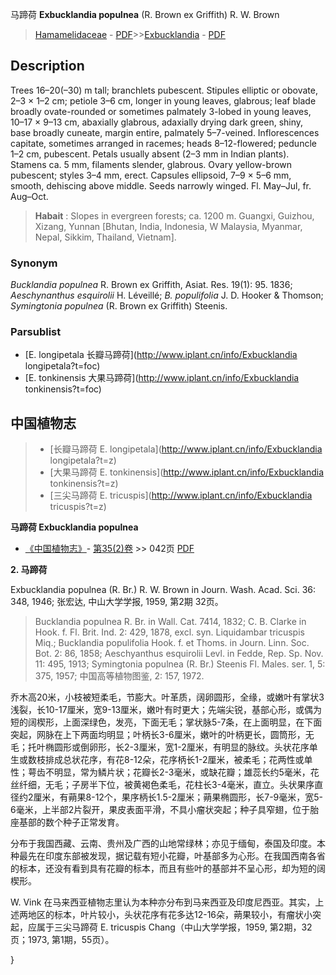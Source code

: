 马蹄荷 **Exbucklandia populnea** (R. Brown ex Griffith) R. W. Brown

> [Hamamelidaceae](http://www.iplant.cn/info/Hamamelidaceae?t=foc) - [PDF](http://www.iplant.cn/foc/pdf/Hamamelidaceae.pdf)>>[Exbucklandia](http://www.iplant.cn/info/Exbucklandia?t=foc) - [PDF](http://www.iplant.cn/foc/pdf/Exbucklandia.pdf)

## Description

Trees 16–20(–30) m tall; branchlets pubescent. Stipules elliptic or obovate, 2–3 × 1–2 cm; petiole 3–6 cm, longer in young leaves, glabrous; leaf blade broadly ovate-rounded or sometimes palmately 3-lobed in young leaves, 10–17 × 9–13 cm, abaxially glabrous, adaxially drying dark green, shiny, base broadly cuneate, margin entire, palmately 5–7-veined. Inflorescences capitate, sometimes arranged in racemes; heads 8–12-flowered; peduncle 1–2 cm, pubescent. Petals usually absent (2–3 mm in Indian plants). Stamens ca. 5 mm, filaments slender, glabrous. Ovary yellow-brown pubescent; styles 3–4 mm, erect. Capsules ellipsoid, 7–9 × 5–6 mm, smooth, dehiscing above middle. Seeds narrowly winged. Fl. May–Jul, fr. Aug–Oct.


> **Habait** : 
> Slopes in evergreen forests; ca. 1200 m. Guangxi, Guizhou, Xizang, Yunnan [Bhutan, India, Indonesia, W Malaysia, Myanmar, Nepal, Sikkim, Thailand, Vietnam].

### Synonym
*Bucklandia populnea* R. Brown ex Griffith, Asiat. Res. 19(1): 95. 1836; *Aeschynanthus esquirolii* H. Léveillé; *B. populifolia* J. D. Hooker & Thomson; *Symingtonia populnea* (R. Brown ex Griffith) Steenis.

### Parsublist

* [E.  longipetala  长瓣马蹄荷](http://www.iplant.cn/info/Exbucklandia longipetala?t=foc)
* [E.  tonkinensis  大果马蹄荷](http://www.iplant.cn/info/Exbucklandia tonkinensis?t=foc)

## 中国植物志

> * [长瓣马蹄荷  E.  longipetala](http://www.iplant.cn/info/Exbucklandia longipetala?t=z)
> * [大果马蹄荷  E.  tonkinensis](http://www.iplant.cn/info/Exbucklandia tonkinensis?t=z)
> * [三尖马蹄荷  E.  tricuspis](http://www.iplant.cn/info/Exbucklandia tricuspis?t=z)


**马蹄荷 Exbucklandia populnea**

* [《中国植物志》](http://www.iplant.cn/frps)- [第35(2)卷](http://www.iplant.cn/frps/vol/35(2)) >> 042页 [PDF](http://www.iplant.cn/frps/pdf/35(2)/042a.PDF)


**2. 马蹄荷**

Exbucklandia populnea (R. Br.) R. W. Brown in Journ. Wash. Acad. Sci. 36: 348, 1946; 张宏达, 中山大学学报, 1959, 第2期 32页。

> Bucklandia populnea R. Br. in Wall. Cat. 7414, 1832; C. B. Clarke in Hook. f. Fl. Brit. Ind. 2: 429, 1878, excl. syn. Liquidambar tricuspis Miq.; Bucklandia populifolia Hook. f. et Thoms. in Journ. Linn. Soc. Bot. 2: 86, 1858; Aeschyanthus esquirolii Levl. in Fedde, Rep. Sp. Nov. 11: 495, 1913; Symingtonia populnea (R. Br.) Steenis Fl. Males. ser. 1, 5: 375, 1957; 中国高等植物图鉴, 2: 157, 1972.

乔木高20米，小枝被短柔毛，节膨大。叶革质，阔卵圆形，全缘，或嫩叶有掌状3浅裂，长10-17厘米，宽9-13厘米，嫩叶有时更大；先端尖锐，基部心形，或偶为短的阔楔形，上面深绿色，发亮，下面无毛；掌状脉5-7条，在上面明显，在下面突起，网脉在上下两面均明显；叶柄长3-6厘米，嫩叶的叶柄更长，圆筒形，无毛；托叶椭圆形或倒卵形，长2-3厘米，宽1-2厘米，有明显的脉纹。头状花序单生或数枝排成总状花序，有花8-12朵，花序柄长1-2厘米，被柔毛；花两性或单性；萼齿不明显，常为鳞片状；花瓣长2-3毫米，或缺花瓣；雄蕊长约5毫米，花丝纤细，无毛；子房半下位，被黄褐色柔毛，花柱长3-4毫米，直立。头状果序直径约2厘米，有蒴果8-12个，果序柄长1.5-2厘米；蒴果椭圆形，长7-9毫米，宽5-6毫米，上半部2片裂开，果皮表面平滑，不具小瘤状突起；种子具窄翅，位于胎座基部的数个种子正常发育。

分布于我国西藏、云南、贵州及广西的山地常绿林；亦见于缅甸，泰国及印度。本种最先在印度东部被发现，据记载有短小花瓣，叶基部多为心形。在我国西南各省的标本，还没有看到具有花瓣的标本，而且有些叶的基部并不呈心形，却为短的阔楔形。

W. Vink 在马来西亚植物志里认为本种亦分布到马来西亚及印度尼西亚。其实，上述两地区的标本，叶片较小，头状花序有花多达12-16朵，蒴果较小，有瘤状小突起，应属于三尖马蹄荷 E. tricuspis Chang（中山大学学报，1959, 第2期，32页；1973, 第1期，55页）。

}